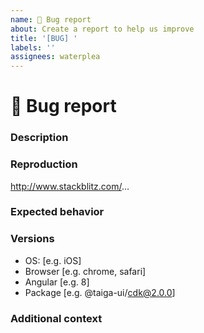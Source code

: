 ```yaml
---
name: 🐞 Bug report
about: Create a report to help us improve
title: '[BUG] '
labels: ''
assignees: waterplea
---
```


# 🐞 Bug report

### Description

<!-- A clear and concise description of what the bug is -->

### Reproduction

<!-- Steps to reproduce or, preferably, a demo on StackBlitz or similar service -->

http://www.stackblitz.com/...

### Expected behavior

<!-- A clear and concise description of what you expected to happen -->

### Versions

-   OS: [e.g. iOS]
-   Browser [e.g. chrome, safari]
-   Angular [e.g. 8]
-   Package [e.g. @taiga-ui/cdk@2.0.0]

### Additional context

<!-- Add any other context about the problem here -->
